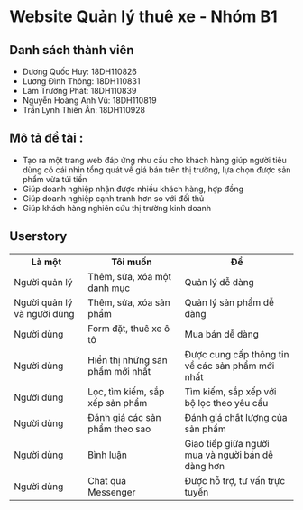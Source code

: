 # Website Quản lý thuê xe - Nhóm B1
## Danh sách thành viên
* Dương Quốc Huy: 18DH110826
* Lương Đình Thông: 18DH110831
* Lâm Trường Phát: 18DH110839
* Nguyễn Hoàng Anh Vũ: 18DH110819
* Trần Lynh Thiên Ân: 18DH110928
## Mô tả đề tài :
<ul>
    <li>Tạo ra một trang web đáp ứng nhu cầu cho khách hàng giúp người tiêu dùng có cái nhìn tổng quát về giá bán trên thị trường, lựa chọn được sản phẩm vừa túi tiền</li>
    <li>Giúp doanh nghiệp nhận được nhiều khách hàng, hợp đồng</li>
    <li>Giúp doanh nghiệp cạnh tranh hơn so với đối thủ</li>
    <li>Giúp khách hàng nghiên cứu thị trường kinh doanh</li>
</ul>

## Userstory
<table>
	<tr>
		<th>Là một</th>
		<th>Tôi muốn</th>
		<th>Để</th>
 	</tr>
 	<tr>
  		<td>Người quản lý</td>
   		<td>Thêm, sửa, xóa một danh mục</td>
		<td>Quản lý dễ dàng</td>
 	</tr>
	<tr>
  		<td>Người quản lý và người dùng</td>
   		<td>Thêm, sửa, xóa sản phẩm</td>
		<td>Quản lý sản phẩm dễ dàng</td>
 	</tr>
	<tr>
  		<td>Người dùng</td>
   		<td>Form đặt, thuê xe ô tô</td>
		<td>Mua bán dễ dàng</td>
 	</tr>
	<tr>
  		<td>Người dùng</td>
   		<td>Hiển thị những sản phẩm mới nhất</td>
		<td>Được cung cấp thông tin về các sản phẩm mới nhất</td>
 	</tr>
     	<tr>
  		<td>Người dùng</td>
   		<td>Lọc, tìm kiếm, sắp xếp sản phẩm</td>
		<td>Tìm kiếm, sắp xếp với bộ lọc theo yêu cầu</td>
 	</tr>
	<tr>
  		<td>Người dùng</td>
   		<td>Đánh giá các sản phẩm theo sao</td>
		<td>Đánh giá chất lượng của sản phẩm</td>
 	</tr>
        <tr>
  		<td>Người dùng</td>
   		<td>Bình luận</td>
		<td>Giao tiếp giữa người mua và người bán dễ dàng hơn</td>
 	</tr>
        <tr>
  		<td>Người dùng</td>
   		<td>Chat qua Messenger</td>
		<td>Được hỗ trợ, tư vấn trực tuyến </td>
 	</tr>
</table>
